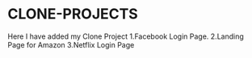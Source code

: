 # CLONE-PROJECTS
Here I have added my Clone Project 
1.Facebook Login Page.
2.Landing Page for Amazon
3.Netflix Login Page
